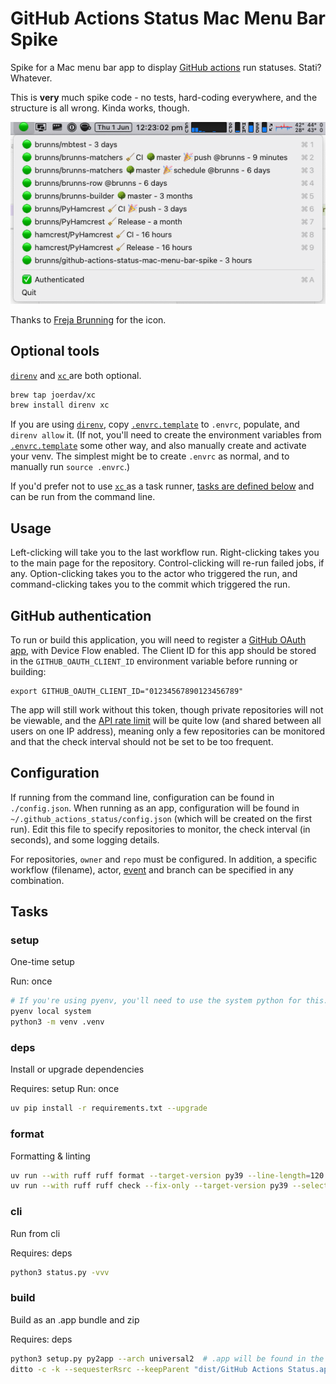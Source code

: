 # GitHub Actions Status Mac Menu Bar Spike

Spike for a Mac menu bar app to display [GitHub actions](https://pinboard.in/u:brunns/t:github-actions) run statuses. Stati? Whatever.

This is **very** much spike code - no tests, hard-coding everywhere, and the structure is all wrong. Kinda works, though.

![image](docs/images/screenshot.png)

Thanks to [Freja Brunning](https://twitter.com/freja_brunning) for the icon.

## Optional tools

[`direnv`](https://direnv.net/) and [`xc` ](https://xcfile.dev/) are both optional.

```sh
brew tap joerdav/xc
brew install direnv xc
```

If you are using [`direnv`](https://direnv.net/), copy [`.envrc.template`](/.envrc.template) to `.envrc`, populate, and
`direnv allow` it. (If not, you'll need to create the environment variables from [`.envrc.template`](/.envrc.template)
some other way, and also manually create and activate your venv. The simplest might be to create `.envrc` as normal, 
and to manually run `source .envrc`.)

If you'd prefer not to use [`xc` ](https://xcfile.dev/) as a task runner, [tasks are defined below](#Tasks) and can be 
run from the command line.

## Usage

Left-clicking will take you to the last workflow run. Right-clicking takes you to the main page for the repository. 
Control-clicking will re-run failed jobs, if any. Option-clicking takes you to the actor who triggered the run, and 
command-clicking takes you to the commit which triggered the run.

## GitHub authentication

To run or build this application, you will need to register a
[GitHub OAuth app](https://docs.github.com/en/apps/oauth-apps/building-oauth-apps/creating-an-oauth-app), with Device
Flow enabled. The Client ID for this app should be stored in the `GITHUB_OAUTH_CLIENT_ID` environment variable before
running or building:

```shell
export GITHUB_OAUTH_CLIENT_ID="01234567890123456789"
```

The app will still work without this token, though private repositories will not be viewable, and the
[API rate limit](https://docs.github.com/en/rest/overview/resources-in-the-rest-api#rate-limiting) will be quite low
(and shared between all users on one IP address), meaning only a few repositories can be monitored and that the check
interval should not be set to be too frequent.

## Configuration

If running from the command line, configuration can be found in `./config.json`. When running as an app,
configuration will be found in `~/.github_actions_status/config.json` (which will be created on the first
run). Edit this file to specify repositories to monitor, the check interval (in seconds), and some logging details.

For repositories, `owner` and `repo` must be configured. In addition, a specific workflow (filename), actor,
[event](https://docs.github.com/en/actions/using-workflows/events-that-trigger-workflows) and branch can be specified
in any combination.

## Tasks

### setup
One-time setup

Run: once
```sh
# If you're using pyenv, you'll need to use the system python for this. If not, I expect this is the default.
pyenv local system  
python3 -m venv .venv
```

### deps

Install or upgrade dependencies

Requires: setup
Run: once
```sh
uv pip install -r requirements.txt --upgrade
````

### format

Formatting & linting

```sh
uv run --with ruff ruff format --target-version py39 --line-length=120
uv run --with ruff ruff check --fix-only --target-version py39 --select ALL --ignore T201,ANN,D --line-length=120
```

### cli

Run from cli

Requires: deps
```sh 
python3 status.py -vvv
```

### build

Build as an .app bundle and zip

Requires: deps
```sh 
python3 setup.py py2app --arch universal2  # .app will be found in the dist/ folder
ditto -c -k --sequesterRsrc --keepParent "dist/GitHub Actions Status.app" "dist/GitHub Actions Status.app.zip"
```
